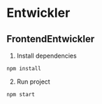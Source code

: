 # Entwickler

## FrontendEntwickler

1. Install dependencies

``npm install``

2. Run project

``npm start``
